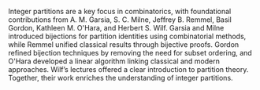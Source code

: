 Integer partitions are a key focus in combinatorics, with foundational contributions from A. M. Garsia, S. C. Milne, Jeffrey B. Remmel, Basil Gordon, Kathleen M. O'Hara, and Herbert S. Wilf. Garsia and Milne introduced bijections for partition identities using combinatorial methods, while Remmel unified classical results through bijective proofs. Gordon refined bijection techniques by removing the need for subset ordering, and O'Hara developed a linear algorithm linking classical and modern approaches. Wilf’s lectures offered a clear introduction to partition theory. Together, their work enriches the understanding of integer partitions.
